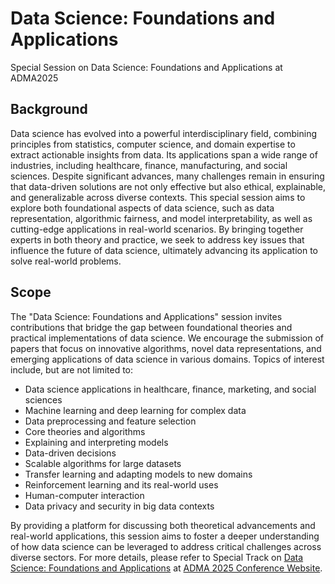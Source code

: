 # Data Science: Foundations and Applications
Special Session on Data Science: Foundations and Applications at ADMA2025

## Background

Data science has evolved into a powerful interdisciplinary field, combining principles from statistics, computer science, and domain expertise to extract actionable insights from data. Its applications span a wide range of industries, including healthcare, finance, manufacturing, and social sciences. Despite significant advances, many challenges remain in ensuring that data-driven solutions are not only effective but also ethical, explainable, and generalizable across diverse contexts. This special session aims to explore both foundational aspects of data science, such as data representation, algorithmic fairness, and model interpretability, as well as cutting-edge applications in real-world scenarios. By bringing together experts in both theory and practice, we seek to address key issues that influence the future of data science, ultimately advancing its application to solve real-world problems.

## Scope

The "Data Science: Foundations and Applications" session invites contributions that bridge the gap between foundational theories and practical implementations of data science. We encourage the submission of papers that focus on innovative algorithms, novel data representations, and emerging applications of data science in various domains. Topics of interest include, but are not limited to:

- Data science applications in healthcare, finance, marketing, and social sciences
- Machine learning and deep learning for complex data
- Data preprocessing and feature selection
- Core theories and algorithms
- Explaining and interpreting models
- Data-driven decisions
- Scalable algorithms for large datasets
- Transfer learning and adapting models to new domains
- Reinforcement learning and its real-world uses
- Human-computer interaction
- Data privacy and security in big data contexts

By providing a platform for discussing both theoretical advancements and real-world applications, this session aims to foster a deeper understanding of how data science can be leveraged to address critical challenges across diverse sectors.
For more details, please refer to Special Track on <a href="https://conference24.github.io/adma25/">Data Science: Foundations and Applications</a> at <a href="https://adma2025.github.io/">ADMA 2025 Conference Website</a>.
